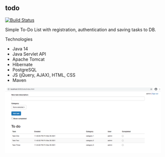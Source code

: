 ## todo

[![Build Status](https://travis-ci.org/s-manannikov/todo.svg?branch=master)](https://travis-ci.org/s-manannikov/todo)

Simple To-Do List with registration, authentication and saving tasks to DB.

Technologies
- Java 14
- Java Servlet API
- Apache Tomcat
- Hibernate
- PostgreSQL
- JS (jQuery, AJAX), HTML, CSS
- Maven

![](https://github.com/s-manannikov/todo/blob/master/img/01.png)